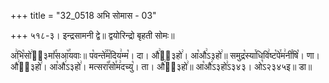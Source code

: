 +++
title = "32_0518 अभि सोमास - 03"

+++
५१८-३। इन्द्रसामनी द्वे॥ द्वयोरिन्द्रो बृहती सोमः॥

अ꣢भि꣡सो꣢ऽ᳐३मा꣤꣯सआ꣥꣯यवाः॥ प꣡वन्ते꣢꣯म꣡दिय꣢म्म꣡। दा। औ꣢ऽ᳐३हो꣢। आ꣡औ꣢ऽ३हो꣢॥ समुद्र꣡स्या꣯धिवि꣢ष्ट꣡पे꣯म꣢नी꣯षि꣡। णा। औ꣢ऽ᳐३हो꣢। आ꣡औ꣢ऽ३हो꣢। मत्सरा꣡꣯सो꣯म꣢दच्यु꣡। ता। औ꣢ऽ᳐३हो꣢॥ आ꣡औ꣢ऽ३हो꣢ऽ३४३। ओ꣡ऽ२३४५इ॥ डा॥